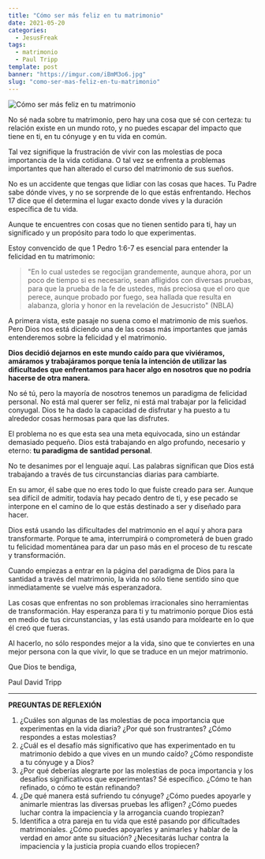 ```yaml
---
title: "Cómo ser más feliz en tu matrimonio"
date: 2021-05-20
categories:
  - JesusFreak
tags:
  - matrimonio
  - Paul Tripp
template: post
banner: "https://imgur.com/iBmM3o6.jpg"
slug: "como-ser-mas-feliz-en-tu-matrimonio"
---
```


![Cómo ser más feliz en tu matrimonio](https://imgur.com/iBmM3o6.jpg)

No sé nada sobre tu matrimonio, pero hay una cosa que sé con certeza: tu relación existe en un mundo roto, y no puedes escapar del impacto que tiene en ti, en tu cónyuge y en tu vida en común.

Tal vez signifique la frustración de vivir con las molestias de poca importancia de la vida cotidiana. O tal vez se enfrenta a problemas importantes que han alterado el curso del matrimonio de sus sueños.

No es un accidente que tengas que lidiar con las cosas que haces. Tu Padre sabe dónde vives, y no se sorprende de lo que estás enfrentando. Hechos 17 dice que él determina el lugar exacto donde vives y la duración específica de tu vida.

Aunque te encuentres con cosas que no tienen sentido para ti, hay un significado y un propósito para todo lo que experimentas.

Estoy convencido de que 1 Pedro 1:6-7 es esencial para entender la felicidad en tu matrimonio:

> "En lo cual ustedes se regocijan grandemente, aunque ahora, por un poco de tiempo si es necesario, sean afligidos con diversas pruebas, para que la prueba de la fe de ustedes, más preciosa que el oro que perece, aunque probado por fuego, sea hallada que resulta en alabanza, gloria y honor en la revelación de Jesucristo" (NBLA)

A primera vista, este pasaje no suena como el matrimonio de mis sueños. Pero Dios nos está diciendo una de las cosas más importantes que jamás entenderemos sobre la felicidad y el matrimonio.

**Dios decidió dejarnos en este mundo caído para que viviéramos, amáramos y trabajáramos porque tenía la intención de utilizar las dificultades que enfrentamos para hacer algo en nosotros que no podría hacerse de otra manera.**

No sé tú, pero la mayoría de nosotros tenemos un paradigma de felicidad personal. No está mal querer ser feliz, ni está mal trabajar por la felicidad conyugal. Dios te ha dado la capacidad de disfrutar y ha puesto a tu alrededor cosas hermosas para que las disfrutes.

El problema no es que esta sea una meta equivocada, sino un estándar demasiado pequeño. Dios está trabajando en algo profundo, necesario y eterno: **tu paradigma de santidad personal**.

No te desanimes por el lenguaje aquí. Las palabras significan que Dios está trabajando a través de tus circunstancias diarias para cambiarte.

En su amor, él sabe que no eres todo lo que fuiste creado para ser. Aunque sea difícil de admitir, todavía hay pecado dentro de ti, y ese pecado se interpone en el camino de lo que estás destinado a ser y diseñado para hacer.

Dios está usando las dificultades del matrimonio en el aquí y ahora para transformarte. Porque te ama, interrumpirá o comprometerá de buen grado tu felicidad momentánea para dar un paso más en el proceso de tu rescate y transformación.

Cuando empiezas a entrar en la página del paradigma de Dios para la santidad a través del matrimonio, la vida no sólo tiene sentido sino que inmediatamente se vuelve más esperanzadora.

Las cosas que enfrentas no son problemas irracionales sino herramientas de transformación. Hay esperanza para ti y tu matrimonio porque Dios está en medio de tus circunstancias, y las está usando para moldearte en lo que él creó que fueras.

Al hacerlo, no sólo respondes mejor a la vida, sino que te conviertes en una mejor persona con la que vivir, lo que se traduce en un mejor matrimonio.

Que Dios te bendiga,

Paul David Tripp

---

**PREGUNTAS DE REFLEXIÓN**

1. ¿Cuáles son algunas de las molestias de poca importancia que experimentas en la vida diaria? ¿Por qué son frustrantes? ¿Cómo respondes a estas molestias?
2. ¿Cuál es el desafío más significativo que has experimentado en tu matrimonio debido a que vives en un mundo caído? ¿Cómo respondiste a tu cónyuge y a Dios?
3. ¿Por qué deberías alegrarte por las molestias de poca importancia y los desafíos significativos que experimentas? Sé específico. ¿Cómo te han refinado, o cómo te están refinando?
4. ¿De qué manera está sufriendo tu cónyuge? ¿Cómo puedes apoyarle y animarle mientras las diversas pruebas les afligen? ¿Cómo puedes luchar contra la impaciencia y la arrogancia cuando tropiezan?
5. Identifica a otra pareja en tu vida que esté pasando por dificultades matrimoniales. ¿Cómo puedes apoyarles y animarles y hablar de la verdad en amor ante su situación? ¿Necesitarás luchar contra la impaciencia y la justicia propia cuando ellos tropiecen?
